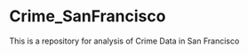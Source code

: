 Crime_SanFrancisco
==================

This is a repository for analysis of Crime Data in San Francisco
